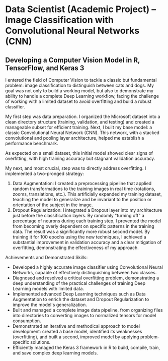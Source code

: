 # Data Scientist (Academic Project) – Image Classification with Convolutional Neural Networks (CNN)

## Developing a Computer Vision Model in R, TensorFlow, and Keras 3

I entered the field of Computer Vision to tackle a classic but fundamental problem: image classification to distinguish between cats and dogs. My goal was not only to build a working model, but also to demonstrate my ability to handle a complete Deep Learning workflow, facing the challenge of working with a limited dataset to avoid overfitting and build a robust classifier.

My first step was data preparation. I organized the Microsoft dataset into a clean directory structure (training, validation, and testing) and created a manageable subset for efficient training. Next, I built my base model: a classic Convolutional Neural Network (CNN). This network, with a stacked convolutional and pooling layer architecture, helped me establish a performance benchmark.

As expected on a small dataset, this initial model showed clear signs of overfitting, with high training accuracy but stagnant validation accuracy.

My next, and most crucial, step was to directly address overfitting. I implemented a two-pronged strategy:
1. Data Augmentation: I created a preprocessing pipeline that applied random transformations to the training images in real time (rotations, zooms, translations, etc.). This artificially expanded my training dataset, teaching the model to generalize and be invariant to the position or orientation of the subject in the image.
2. Dropout Regularization: I integrated a Dropout layer into my architecture just before the classification layers. By randomly "turning off" a percentage of neurons during each training step, I prevented the model from becoming overly dependent on specific patterns in the training data. The result was a significantly more robust second model. By training it for 100 epochs using the new techniques, I achieved a substantial improvement in validation accuracy and a clear mitigation of overfitting, demonstrating the effectiveness of my approach.

Achievements and Demonstrated Skills:
+ Developed a highly accurate image classifier using Convolutional Neural Networks, capable of effectively distinguishing between two classes.
+ Diagnosed and resolved a critical overfitting problem, demonstrating a deep understanding of the practical challenges of training Deep Learning models with limited data.
+ Implemented advanced Deep Learning techniques such as Data Augmentation to enrich the dataset and Dropout Regularization to improve the model's generalization.
+ Built and managed a complete image data pipeline, from organizing files into directories to converting images to normalized tensors for model consumption.
+ Demonstrated an iterative and methodical approach to model development: created a base model, identified its weaknesses (overfitting), and built a second, improved model by applying problem-specific solutions.
+ Efficiently managed the Keras 3 framework in R to build, compile, train, and save complex deep learning models.
